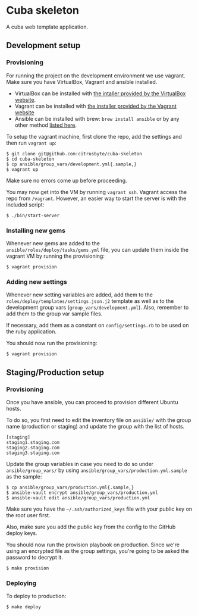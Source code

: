 # Cuba skeleton

A cuba web template application.

## Development setup

### Provisioning

For running the project on the development environment we use vagrant.
Make sure you have VirtualBox, Vagrant and ansible installed.
* VirtualBox can be installed with [the intaller provided by the VirtualBox
website](https://www.virtualbox.org/wiki/Downloads).
* Vagrant can be installed with [the installer provided by the Vagrant
website](http://www.vagrantup.com/downloads.html)
* Ansible can be installed with brew: `brew install ansible` or by any other
  method [listed here](http://docs.ansible.com/intro_installation.html).

To setup the vagrant machine, first clone the repo, add the settings and then
run `vagrant up`:
```
$ git clone git@github.com:citrusbyte/cuba-skeleton
$ cd cuba-skeleton
$ cp ansible/group_vars/development.yml{.sample,}
$ vagrant up
```

Make sure no errors come up before proceeding.

You may now get into the VM by running `vagrant ssh`. Vagrant access the repo
from `/vagrant`. However, an easier way to start the server is with the
included script:
```
$ ./bin/start-server
```

### Installing new gems

Whenever new gems are added to the `ansible/roles/deploy/tasks/gems.yml` file,
you can update them inside the vagrant VM by running the provisioning:
```
$ vagrant provision
```

### Adding new settings

Whenever new setting variables are added, add them to the
`roles/deploy/templates/settings.json.j2` template as well as to the development
group vars (`group_vars/development.yml`). Also, remember to add them to the
group var sample files.

If necessary, add them as a constant on `config/settings.rb` to be used on the
ruby application.

You should now run the provisioning:
```
$ vagrant provision
```

## Staging/Production setup

### Provisioning

Once you have ansible, you can proceed to provision different Ubuntu hosts.

To do so, you first need to edit the inventory file on `ansible/` with the group
name (production or staging) and update the group with the list of hosts.
```
[staging]
staging1.staging.com
staging2.staging.com
staging3.staging.com
```

Update the group variables in case you need to do so under
`ansible/group_vars/` by using `ansible/group_vars/production.yml.sample` as
the sample:
```
$ cp ansible/group_vars/production.yml{.sample,}
$ ansible-vault encrypt ansible/group_vars/production.yml
$ ansible-vault edit ansible/group_vars/production.yml
```

Make sure you have the `~/.ssh/authorized_keys` file with your public key on the
root user first.

Also, make sure you add the public key from the config to the GitHub deploy
keys.

You should now run the provision playbook on production. Since we're using an
encrypted file as the group settings, you're going to be asked the password to
decrypt it.

```
$ make provision
```

### Deploying

To deploy to production:

```
$ make deploy
```
